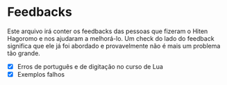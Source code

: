 # Feedbacks

Este arquivo irá conter os feedbacks das pessoas que fizeram o Hiten Hagoromo e nos ajudaram a melhorá-lo. Um check do lado do feedback significa que ele já foi abordado e provavelmente não é mais um problema tão grande.

- [X] Erros de português e de digitação no curso de Lua
- [X] Exemplos falhos